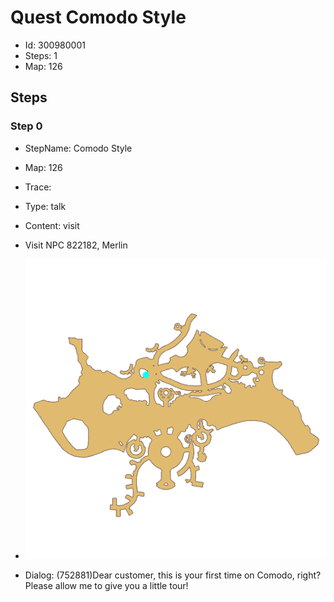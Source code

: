 # Quest Comodo Style

- Id: 300980001
- Steps: 1
- Map: 126

## Steps

### Step 0
- StepName:  Comodo Style
- Map:  126
- Trace:  
- Type:  talk
- Content:  visit
- Visit NPC 822182, Merlin

- ![images/300980001_0.png](images/300980001_0.png)
- Dialog: (752881)Dear customer, this is your first time on Comodo, right? Please allow me to give you a little tour!


